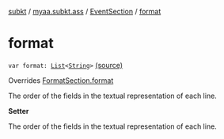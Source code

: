 [subkt](../../index.md) / [myaa.subkt.ass](../index.md) / [EventSection](index.md) / [format](./format.md)

# format

`var format: `[`List`](https://kotlinlang.org/api/latest/jvm/stdlib/kotlin.collections/-list/index.html)`<`[`String`](https://kotlinlang.org/api/latest/jvm/stdlib/kotlin/-string/index.html)`>` [(source)](https://github.com/Myaamori/SubKt/blob/0.1.12/src/main/kotlin/myaa/subkt/ass/parser.kt#L1114)

Overrides [FormatSection.format](../-format-section/format.md)

The order of the fields in the textual representation of each line.

**Setter**

The order of the fields in the textual representation of each line.

